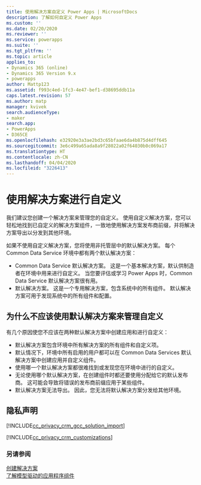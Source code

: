 ```yaml
---
title: 使用解决方案自定义 Power Apps | MicrosoftDocs
description: 了解如何自定义 Power Apps
ms.custom: ''
ms.date: 02/20/2020
ms.reviewer: ''
ms.service: powerapps
ms.suite: ''
ms.tgt_pltfrm: ''
ms.topic: article
applies_to:
- Dynamics 365 (online)
- Dynamics 365 Version 9.x
- powerapps
author: Mattp123
ms.assetid: f993c4ed-1fc3-4e47-bef1-d38695ddb11a
caps.latest.revision: 57
ms.author: matp
manager: kvivek
search.audienceType:
- maker
search.app:
- PowerApps
- D365CE
ms.openlocfilehash: e32920e3a3ae2bd3c65bfaae6da4b875d4dff645
ms.sourcegitcommit: 3e6c499a65ada8a9f28022a02f64030b0c069a17
ms.translationtype: HT
ms.contentlocale: zh-CN
ms.lasthandoff: 04/04/2020
ms.locfileid: "3226413"
---
```

# <a name="use-a-solution-to-customize"></a>使用解决方案进行自定义
我们建议您创建一个解决方案来管理您的自定义。 使用自定义解决方案，您可以轻松地找到已自定义的解决方案组件，一致地使用解决方案发布商前缀，并将解决方案导出以分发到其他环境。  

如果不使用自定义解决方案，您将使用非托管层中的默认解决方案。 每个 Common Data Service 环境中都有两个默认解决方案：  
- Common Data Service 默认解决方案。 这是一个基本解决方案，默认供制造者在环境中用来进行自定义。 当您要评估或学习 Power Apps 时，Common Data Service 默认解决方案很有用。  
- 默认解决方案。 这是一个专用解决方案，包含系统中的所有组件。 默认解决方案可用于发现系统中的所有组件和配置。  

## <a name="why-you-shouldnt-use-the-default-solutions-to-manage-customizations"></a>为什么不应该使用默认解决方案来管理自定义
有几个原因使您不应该在两种默认解决方案中创建应用和进行自定义：  
- 默认解决方案包含环境中所有解决方案的所有组件和自定义项。 
- 默认情况下，环境中所有启用的用户都可以在 Common Data Services 默认解决方案中创建应用并自定义组件。 
- 使用哪一个默认解决方案都很难找到或发现您在环境中进行的自定义。 
- 无论使用哪个默认解决方案，在创建组件时都还要使用分配给它的默认发布商。 这可能会导致将错误的发布商前缀应用于某些组件。 
- 默认解决方案无法导出。 因此，您无法将默认解决方案分发给其他环境。 

<!-- Notice that if you have installed or imported other applications or solutions, additional solutions may be available in the solutions list. 

By default,  when you build or customize a model-driven app, you work with the solution called Common Data Services Default Solution. You can open the Common Data Services Default Solution to view and edit the components that are contained in it. To do this, follow these steps.
 
1.  On the left navigation pane select **Solutions**.

2.  In the list of solutions, select **Common Data Services Default Solution**.
  
> [!TIP]
>  If you plan to distribute the applications your make, consider changing the publisher customization prefix. More information: [Solution publisher prefix](change-solution-publisher-prefix.md).  -->
  
<a name="BKMK_PrivacyNotice"></a>   

## <a name="privacy-notices"></a>隐私声明  
 [!INCLUDE[cc_privacy_crm_gcc_solution_import](../../includes/cc-privacy-crm-gcc-solution-import.md)]  
  
 [!INCLUDE[cc_privacy_crm_customizations](../../includes/cc-privacy-crm-customizations.md)]  
  
### <a name="see-also"></a>另请参阅  
[创建解决方案](create-solution.md) <br />
[了解模型驱动的应用程序组件](../model-driven-apps/model-driven-app-components.md)


